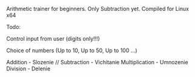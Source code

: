 Arithmetic trainer for beginners.
Only Subtraction yet.
Compiled for Linux x64

Todo: 

Control input from user (digits only!!!)

Choice of numbers  (Up to 10, Up to 50, Up to 100 ...)

Addition - Slozenie
// Subtraction - Vichitanie
Multiplication - Umnozenie
Division - Delenie

 
